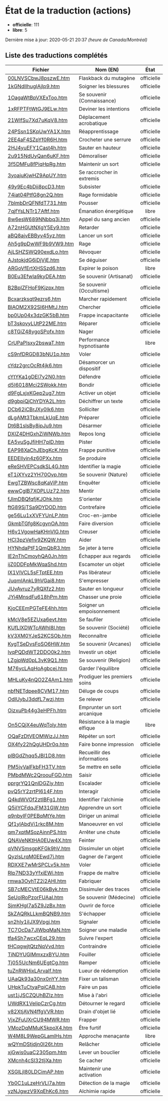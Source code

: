 # État de la traduction (actions)

 * **officielle**: 111
 * **libre**: 5


Dernière mise à jour: 2020-05-21 20:37 *(heure de Canada/Montréal)*
## Liste des traductions complétés

| Fichier   | Nom (EN)    | État |
|-----------|-------------|:----:|
|[00LNVSCbwJ8pszwE.htm](actions/00LNVSCbwJ8pszwE.htm)|Flaskback du mutagène|officielle|
|[1kGNdIIhuglAjIp9.htm](actions/1kGNdIIhuglAjIp9.htm)|Soigner les blessures|officielle|
|[1OagaWtBpVXExToo.htm](actions/1OagaWtBpVXExToo.htm)|Se souvenir (Connaissance)|officielle|
|[1xRFPTFtWtGJ9ELw.htm](actions/1xRFPTFtWtGJ9ELw.htm)|Deviner les intentions|officielle|
|[21WIfSu7Xd7uKqV8.htm](actions/21WIfSu7Xd7uKqV8.htm)|Déplacement acrobatique|officielle|
|[24PSsn1SKpUwYA1X.htm](actions/24PSsn1SKpUwYA1X.htm)|Réapprentissage|officielle|
|[2EE4aF4SZpYf0R6H.htm](actions/2EE4aF4SZpYf0R6H.htm)|Crocheter une serrure|officielle|
|[2HJ4yuEFY1Cast4h.htm](actions/2HJ4yuEFY1Cast4h.htm)|Sauter en hauteur|officielle|
|[2u915NdUyQan6uKF.htm](actions/2u915NdUyQan6uKF.htm)|Démoraliser|officielle|
|[3f5DMFu8fPiqHpRg.htm](actions/3f5DMFu8fPiqHpRg.htm)|Maintenir un sort|officielle|
|[3yoajuKjwHZ9ApUY.htm](actions/3yoajuKjwHZ9ApUY.htm)|Se raccrocher in extremis|officielle|
|[49y9Ec4bDii8pcD3.htm](actions/49y9Ec4bDii8pcD3.htm)|Subsister|officielle|
|[74iat04PtfG8gn2Q.htm](actions/74iat04PtfG8gn2Q.htm)|Rage formidable|officielle|
|[7blmbDrQFNfdT731.htm](actions/7blmbDrQFNfdT731.htm)|Pousser|officielle|
|[7qjfYsLNTr17Aftf.htm](actions/7qjfYsLNTr17Aftf.htm)|Émanation énergétique|libre|
|[8w6esW689NNbbq3i.htm](actions/8w6esW689NNbbq3i.htm)|Appel du sang ancien|officielle|
|[A72nHGUtNXgY5Ey9.htm](actions/A72nHGUtNXgY5Ey9.htm)|Retarder|officielle|
|[aBQ8ajvEBByv45yz.htm](actions/aBQ8ajvEBByv45yz.htm)|Lancer un sort|officielle|
|[Ah5g9pDwWF9b9VW9.htm](actions/Ah5g9pDwWF9b9VW9.htm)|Rage|officielle|
|[AjLSHZSWQ90exdLo.htm](actions/AjLSHZSWQ90exdLo.htm)|Révoquer|officielle|
|[AJstokjdG6iDjVjE.htm](actions/AJstokjdG6iDjVjE.htm)|Se déguiser|officielle|
|[ARGoVfErtXHSSzd6.htm](actions/ARGoVfErtXHSSzd6.htm)|Expirer le poison|libre|
|[B0Eu3EfwIa9kyDEA.htm](actions/B0Eu3EfwIa9kyDEA.htm)|Se souvenir (Artisanat)|officielle|
|[B2BpIZFHoF9Kjzpx.htm](actions/B2BpIZFHoF9Kjzpx.htm)|Se souvenir (Occultisme)|officielle|
|[Bcxarzksqt9ezrs6.htm](actions/Bcxarzksqt9ezrs6.htm)|Marcher rapidement|officielle|
|[BlAOM2X92SI6HMtJ.htm](actions/BlAOM2X92SI6HMtJ.htm)|Chercher|officielle|
|[bp0Up04x3dzGK5bB.htm](actions/bp0Up04x3dzGK5bB.htm)|Frappe incapacitante|officielle|
|[bT3skovyLUtP22ME.htm](actions/bT3skovyLUtP22ME.htm)|Réparer|officielle|
|[c8TGiZ48ygoSPofx.htm](actions/c8TGiZ48ygoSPofx.htm)|Nager|officielle|
|[CrUPaPlsxy2bswaT.htm](actions/CrUPaPlsxy2bswaT.htm)|Performance hypnotisante|libre|
|[cS9nfDRGD83bNU1p.htm](actions/cS9nfDRGD83bNU1p.htm)|Voler|officielle|
|[cYdz2grcOcRt4jk6.htm](actions/cYdz2grcOcRt4jk6.htm)|Désamorcer un dispositif|officielle|
|[cYtYKa1gDEl7y2N0.htm](actions/cYtYKa1gDEl7y2N0.htm)|Défendre|officielle|
|[d5I6018Mci2SWokk.htm](actions/d5I6018Mci2SWokk.htm)|Bondir|officielle|
|[d9FgLxjxKGep2ug7.htm](actions/d9FgLxjxKGep2ug7.htm)|Activer un objet|officielle|
|[d9gbpiQjChYDYA2L.htm](actions/d9gbpiQjChYDYA2L.htm)|Déchiffrer un texte|officielle|
|[DCb62iCBrJXy0Ik6.htm](actions/DCb62iCBrJXy0Ik6.htm)|Solliciter|officielle|
|[dLgAMt3TbkmLkUqE.htm](actions/dLgAMt3TbkmLkUqE.htm)|Préparer|officielle|
|[Dt6B1slsBy8ipJu9.htm](actions/Dt6B1slsBy8ipJu9.htm)|Désarmer|officielle|
|[DXIZ4DHGxhZiWNWb.htm](actions/DXIZ4DHGxhZiWNWb.htm)|Repos long|officielle|
|[EA5vuSgJfiHH7plD.htm](actions/EA5vuSgJfiHH7plD.htm)|Pister|officielle|
|[EAP98XaChJEbgKcK.htm](actions/EAP98XaChJEbgKcK.htm)|Frappe punitive|officielle|
|[EEDElIyin4z60PXx.htm](actions/EEDElIyin4z60PXx.htm)|Se produire|officielle|
|[eReSHVEPCsdkSL4G.htm](actions/eReSHVEPCsdkSL4G.htm)|Identifier la magie|officielle|
|[eT1jXYvz2YH70Ovp.htm](actions/eT1jXYvz2YH70Ovp.htm)|Se souvenir (Nature)|officielle|
|[EwgTZBWsc8qKaViP.htm](actions/EwgTZBWsc8qKaViP.htm)|Enquêter|officielle|
|[ewwCglB7XOPLUz72.htm](actions/ewwCglB7XOPLUz72.htm)|Mentir|officielle|
|[fJImDBQfqfjKJOhk.htm](actions/fJImDBQfqfjKJOhk.htm)|S'orienter|officielle|
|[ftG89SjTSa9DYDOD.htm](actions/ftG89SjTSa9DYDOD.htm)|Contrefaire|officielle|
|[ge56Lu1xXVFYUnLP.htm](actions/ge56Lu1xXVFYUnLP.htm)|Croc-en-jambe|officielle|
|[GkmbTGfg8KcgynOA.htm](actions/GkmbTGfg8KcgynOA.htm)|Faire diversion|officielle|
|[H6v1VgowHaKHnVlG.htm](actions/H6v1VgowHaKHnVlG.htm)|Creuser|officielle|
|[HCl3pzVefiv9ZKQW.htm](actions/HCl3pzVefiv9ZKQW.htm)|Aider|officielle|
|[HYNhdaPtF1QmQbR3.htm](actions/HYNhdaPtF1QmQbR3.htm)|Se jeter à terre|officielle|
|[IE2nThCmoyhQA0Jn.htm](actions/IE2nThCmoyhQA0Jn.htm)|Échapper aux regards|officielle|
|[ijZ0DDFpMkWqaShd.htm](actions/ijZ0DDFpMkWqaShd.htm)|Escamoter un objet|officielle|
|[IX1VlVCL5sFTptEE.htm](actions/IX1VlVCL5sFTptEE.htm)|Pas libérateur|officielle|
|[JuqmIAnkL9hVGai8.htm](actions/JuqmIAnkL9hVGai8.htm)|S'empresser|officielle|
|[JUvAvruz7yRQXfz2.htm](actions/JUvAvruz7yRQXfz2.htm)|Sauter en longueur|officielle|
|[JYi4MnsdFu618hPm.htm](actions/JYi4MnsdFu618hPm.htm)|Chasser une proie|officielle|
|[KjoCEEmPGTeFE4hh.htm](actions/KjoCEEmPGTeFE4hh.htm)|Soigner un empoisonnement|officielle|
|[kMcV8e5EZUxa6evt.htm](actions/kMcV8e5EZUxa6evt.htm)|Se faufiler|officielle|
|[KUfLlXDWTcAWhl8l.htm](actions/KUfLlXDWTcAWhl8l.htm)|Se souvenir (Société)|officielle|
|[kV3XM0YJeS2KCSOb.htm](actions/kV3XM0YJeS2KCSOb.htm)|Reconnaître|officielle|
|[KygTSeDvsFoSO6HW.htm](actions/KygTSeDvsFoSO6HW.htm)|Se souvenir (Arcanes)|officielle|
|[lvqPQDdWT2DDO0k2.htm](actions/lvqPQDdWT2DDO0k2.htm)|Investir un objet|officielle|
|[LZgjpWd0pL3vK9Q1.htm](actions/LZgjpWd0pL3vK9Q1.htm)|Se souvenir (Religion)|officielle|
|[M76ycLAqHoAgbcej.htm](actions/M76ycLAqHoAgbcej.htm)|Garder l'équilibre|officielle|
|[MHLuKy4nQO2Z4Am1.htm](actions/MHLuKy4nQO2Z4Am1.htm)|Prodiguer les premiers soins|officielle|
|[nbfNETdpee8CVM17.htm](actions/nbfNETdpee8CVM17.htm)|Déluge de coups|officielle|
|[OdIUybJ3ddfL7wzj.htm](actions/OdIUybJ3ddfL7wzj.htm)|Se relever|officielle|
|[OizxuPb44g3eHPFh.htm](actions/OizxuPb44g3eHPFh.htm)|Emprunter un sort arcanique|officielle|
|[On5CQjX4euWqToly.htm](actions/On5CQjX4euWqToly.htm)|Résistance à la magie elfique|libre|
|[OQaFzDtVEOMWizJJ.htm](actions/OQaFzDtVEOMWizJJ.htm)|Répéter un sort|officielle|
|[OX4fy22hQgUHDr0q.htm](actions/OX4fy22hQgUHDr0q.htm)|Faire bonne impression|officielle|
|[plBGdZhqq5JBl1D8.htm](actions/plBGdZhqq5JBl1D8.htm)|Recueillir des informations|officielle|
|[PM5jvValFkbFH3TV.htm](actions/PM5jvValFkbFH3TV.htm)|Se mettre en selle|officielle|
|[PMbdMWc2QroouFGD.htm](actions/PMbdMWc2QroouFGD.htm)|Saisir|officielle|
|[pprgrYQ1QnIDGZiy.htm](actions/pprgrYQ1QnIDGZiy.htm)|Escalader|officielle|
|[pvQ5rY2zrtPI614F.htm](actions/pvQ5rY2zrtPI614F.htm)|Interagir|officielle|
|[Q4kdWVOf2ztIBFg1.htm](actions/Q4kdWVOf2ztIBFg1.htm)|Identifier l'alchimie|officielle|
|[Q5iIYCFdqJFM31GW.htm](actions/Q5iIYCFdqJFM31GW.htm)|Apprendre un sort|officielle|
|[q9nbyIF0PEBqMtYe.htm](actions/q9nbyIF0PEBqMtYe.htm)|Diriger un animal|officielle|
|[Qf1ylAbdVi1rkc8M.htm](actions/Qf1ylAbdVi1rkc8M.htm)|Manoeuvrer en vol|officielle|
|[qm7xptMSozAinnPS.htm](actions/qm7xptMSozAinnPS.htm)|Arrêter une chute|officielle|
|[QNAVeNKtHA0EUw4X.htm](actions/QNAVeNKtHA0EUw4X.htm)|Feinter|officielle|
|[qVNVSmsgpKFGk9hV.htm](actions/qVNVSmsgpKFGk9hV.htm)|Dissimuler un objet|officielle|
|[QyzlsLrqM0EEwd7j.htm](actions/QyzlsLrqM0EEwd7j.htm)|Gagner de l'argent|officielle|
|[RDXXE7wMrSPCLv5k.htm](actions/RDXXE7wMrSPCLv5k.htm)|Voler|officielle|
|[Rlp7ND33yYfxiEWi.htm](actions/Rlp7ND33yYfxiEWi.htm)|Frappe de maître|officielle|
|[rmwa3OyhTZ2i2AHl.htm](actions/rmwa3OyhTZ2i2AHl.htm)|Fabriquer|officielle|
|[SB7cMECVtE06kByk.htm](actions/SB7cMECVtE06kByk.htm)|Dissimuler des traces|officielle|
|[SeUolRoPzorFUAaI.htm](actions/SeUolRoPzorFUAaI.htm)|Se souvenir (Médecine)|officielle|
|[SjmKHgI7a5Z9JzBx.htm](actions/SjmKHgI7a5Z9JzBx.htm)|Ouvrir de force|officielle|
|[SkZAQRkLLkmBQNB9.htm](actions/SkZAQRkLLkmBQNB9.htm)|S'échapper|officielle|
|[sn2hIy1iIJX9Vpgj.htm](actions/sn2hIy1iIJX9Vpgj.htm)|Signaler|officielle|
|[TC7OcDa7JlWbqMaN.htm](actions/TC7OcDa7JlWbqMaN.htm)|Soigner une maladie|officielle|
|[tfa4Sh7wcxCEqL29.htm](actions/tfa4Sh7wcxCEqL29.htm)|Suivre l'expert|officielle|
|[tHCqgwjtQtzNqVvd.htm](actions/tHCqgwjtQtzNqVvd.htm)|Contraindre|officielle|
|[TiNDYUGlMmxzxBYU.htm](actions/TiNDYUGlMmxzxBYU.htm)|Fouiller|officielle|
|[Tj055UcNm6UEgtCg.htm](actions/Tj055UcNm6UEgtCg.htm)|Ramper|officielle|
|[tuZnRWHixLArvaIf.htm](actions/tuZnRWHixLArvaIf.htm)|Lueur de rédemption|officielle|
|[UAaQk93a30nx0nYY.htm](actions/UAaQk93a30nx0nYY.htm)|Fixer un talisman|officielle|
|[UHpkTuCtyaPqiCAB.htm](actions/UHpkTuCtyaPqiCAB.htm)|Faire un pas|officielle|
|[ust1jJSCZQUhBZIz.htm](actions/ust1jJSCZQUhBZIz.htm)|Mise à l'abri|officielle|
|[UWdRX1VelipCzrCg.htm](actions/UWdRX1VelipCzrCg.htm)|Détourner le regard|officielle|
|[v82XtjAVN4ffgVVR.htm](actions/v82XtjAVN4ffgVVR.htm)|Drain d'objet lié|officielle|
|[VjxZFuUXrCU94MWR.htm](actions/VjxZFuUXrCU94MWR.htm)|Frapper|officielle|
|[VMozDqMMuK5kpoX4.htm](actions/VMozDqMMuK5kpoX4.htm)|Être furtif|officielle|
|[W4M8L9WepGLamlHs.htm](actions/W4M8L9WepGLamlHs.htm)|Approche menaçante|libre|
|[wQYmDStjdjn0I26t.htm](actions/wQYmDStjdjn0I26t.htm)|Relâcher|officielle|
|[xjGwis0uaC2305pm.htm](actions/xjGwis0uaC2305pm.htm)|Lever un bouclier|officielle|
|[XMcnh4cSI32tljXa.htm](actions/XMcnh4cSI32tljXa.htm)|Se cacher|officielle|
|[XSGlLjI80LDCimAP.htm](actions/XSGlLjI80LDCimAP.htm)|Maintenir une activation|officielle|
|[Yb0C1uLzeHrVLl7a.htm](actions/Yb0C1uLzeHrVLl7a.htm)|Détection de la magie|officielle|
|[yzNJgwzV9XqEhKc6.htm](actions/yzNJgwzV9XqEhKc6.htm)|Alchimie rapide|officielle|
